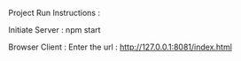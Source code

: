 Project Run Instructions :

Initiate Server : 
npm start

Browser Client :
Enter the url : http://127.0.0.1:8081/index.html

